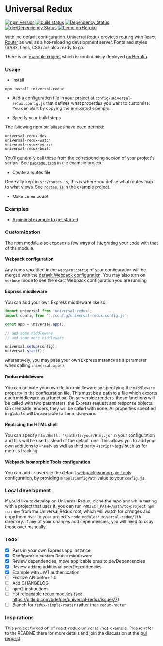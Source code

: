 # Universal Redux

[![npm version](https://badge.fury.io/js/universal-redux.svg)](https://badge.fury.io/js/universal-redux)
[![build status](https://img.shields.io/travis/bdefore/universal-redux/master.svg?style=flat-square)](https://travis-ci.org/bdefore/universal-redux)
[![Dependency Status](https://david-dm.org/bdefore/universal-redux.svg?style=flat-square)](https://david-dm.org/bdefore/universal-redux)
[![devDependency Status](https://david-dm.org/bdefore/universal-redux/dev-status.svg?style=flat-square)](https://david-dm.org/bdefore/universal-redux#info=devDependencies)
[![Demo on Heroku](https://img.shields.io/badge/demo-heroku-brightgreen.svg?style=flat-square)](https://universal-redux.herokuapp.com)

With the default configuration, Universal Redux provides routing with [React Router](https://github.com/rackt/react-router) as well as a hot-reloading development server. Fonts and styles (SASS, Less, CSS) are also ready to go.

There is an [example project](https://github.com/bdefore/react-redux-universal-hot-example/tree/example-project) which is continuously deployed [on Heroku](https://universal-redux.herokuapp.com).

### Usage

- Install

```
npm install universal-redux
```

- Add a configuration file in your project at `config/universal-redux.config.js` that defines what properties you want to customize. You can start by copying the [annotated example](https://github.com/bdefore/universal-redux/blob/master/config/universal-redux.config.js).

- Specify your build steps 

The following npm bin aliases have been defined:

```
universal-redux-dev
universal-redux-watch
universal-redux-server
universal-redux-build
```

You'll generally call these from the corresponding section of your project's scripts. See [`package.json`](https://github.com/bdefore/react-redux-universal-hot-example/blob/example-project/package.json) in the example project.

- Create a routes file

Generally kept in `src/routes.js`, this is where you define what routes map to what views. See [`routes.js`](https://github.com/bdefore/react-redux-universal-hot-example/blob/example-project/src/routes.js) in the example project.

- Make some code!

### Examples

- [A minimal example to get started](https://github.com/bartolkaruza/universal-redux-simple-example)

### Customization

The npm module also exposes a few ways of integrating your code with that of the module.

#### Webpack configuration

Any items specified in the `webpack.config` of your configuration will be merged with the [default Webpack configuration](https://github.com/bdefore/universal-redux/blob/master/config/webpack.config.js). You may also turn on `verbose` mode to see the exact Webpack configuration you are running.

#### Express middleware

You can add your own Express middleware like so:

```javascript
import universal from 'universal-redux';
import config from '../config/universal-redux.config.js';

const app = universal.app();

// add some middleware
// add some more middleware

universal.setup(config);
universal.start();
```

Alternatively, you may pass your own Express instance as a parameter when calling `universal.app()`.

#### Redux middleware

You can activate your own Redux middleware by specifying the `middleware` property in the configuration file. This must be a path to a file which exports each middleware as a function. On serverside renders, those functions will be called with two parameters: the Express request and response objects. On clientside renders, they will be called with none. All properties specified in `globals` will be available to the middleware.

#### Replacing the HTML shell

You can specify `htmlShell: '/path/to/your/Html.js'` in your configuration and this will be used instead of the default one. This allows you to add your own additions to `<head>` as well as third party `<script>` tags such as for metrics tracking.

#### Webpack Isomorphic Tools configuration

You can add or override the default [webpack-isomorphic-tools](https://github.com/halt-hammerzeit/webpack-isomorphic-tools) configuration, by providing a `toolsConfigPath` value to your `config.js`.

### Local development

If you'd like to develop on Universal Redux, clone the repo and while testing with a project that uses it, you can run `PROJECT_PATH=/path/to/project npm run dev` from the Universal Redux root, which will watch for changes and copy them over to your project's `node_modules/universal-redux/lib` directory. If any of your changes add dependencies, you will need to copy those over manually.

### Todo

- [x] Pass in your own Express app instance
- [x] Configurable custom Redux middleware
- [x] Review dependencies, move applicable ones to devDependencies
- [x] Review adding additional peerDependencies
- [x] Example with JWT authentication
- [ ] Finalize API before 1.0
- [ ] Add CHANGELOG
- [ ] npm2 instructions
- [ ] Hot reloadable redux modules (see https://github.com/bdefore/universal-redux/issues/7)
- [ ] Branch for `redux-simple-router` rather than `redux-router`

### Inspirations

This project forked off of [react-redux-universal-hot-example](https://github.com/erikras/react-redux-universal-hot-example). Please refer to the README there for more details and join the discussion at the [pull request](https://github.com/erikras/react-redux-universal-hot-example/pull/626).
